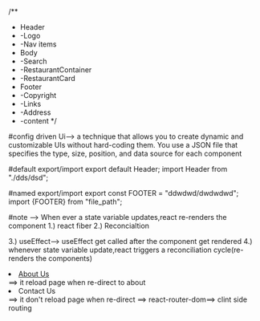 /**
 * Header
 *  -Logo
 *  -Nav items
 * Body
 *  -Search
 *  -RestaurantContainer
 *    -RestaurantCard
 * Footer
 *  -Copyright
 *  -Links
 *  -Address
 *  -content
 */

 #config driven Ui--> a technique that allows you to create dynamic and customizable UIs without hard-coding them. You use a JSON file that specifies the type, size, position, and data source for each component

 #default export/import
 export default Header;
 import Header from "./dds/dsd";

 #named export/import
 export const FOOTER = "ddwdwd/dwdwdwd";
 import {FOOTER} from "file_path";


 #note 
 --> When ever a state variable updates,react re-renders the component
 1.) react fiber
 2.) Reconcialtion

 3.) useEffect--> useEffect get called after the component get rendered
 4.) whenever state variable update,react triggers a reconciliation cycle(re-renders the components)

<li><a href="/about">About Us</a></li>==> it reload page when re-direct to about
<li><Link to="/contact">Contact Us</Link></li> ==> it don't reload page when re-direct ==> react-router-dom==> clint side routing